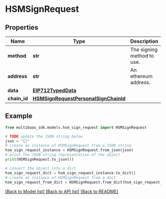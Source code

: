 # HSMSignRequest


## Properties

Name | Type | Description | Notes
------------ | ------------- | ------------- | -------------
**method** | **str** | The signing method to use. | 
**address** | **str** | An ethereum address. | 
**data** | [**EIP712TypedData**](EIP712TypedData.md) |  | 
**chain_id** | [**HSMSignRequestPersonalSignChainId**](HSMSignRequestPersonalSignChainId.md) |  | [optional] 

## Example

```python
from multibaas_sdk.models.hsm_sign_request import HSMSignRequest

# TODO update the JSON string below
json = "{}"
# create an instance of HSMSignRequest from a JSON string
hsm_sign_request_instance = HSMSignRequest.from_json(json)
# print the JSON string representation of the object
print(HSMSignRequest.to_json())

# convert the object into a dict
hsm_sign_request_dict = hsm_sign_request_instance.to_dict()
# create an instance of HSMSignRequest from a dict
hsm_sign_request_from_dict = HSMSignRequest.from_dict(hsm_sign_request_dict)
```
[[Back to Model list]](../README.md#documentation-for-models) [[Back to API list]](../README.md#documentation-for-api-endpoints) [[Back to README]](../README.md)


